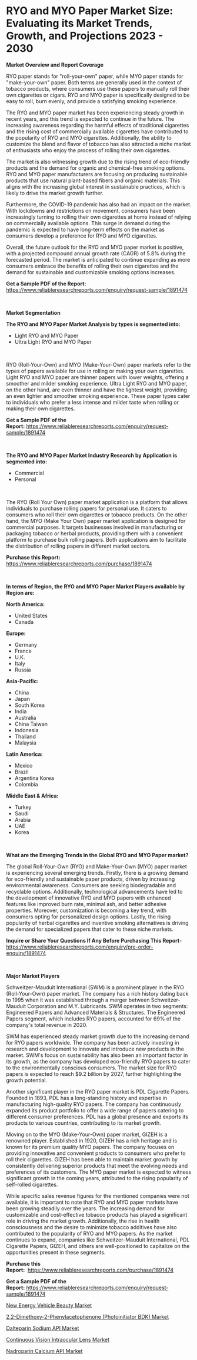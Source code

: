 <p><h1>RYO and MYO Paper Market Size: Evaluating its Market Trends, Growth, and Projections 2023 - 2030</h1></p><p><strong>Market Overview and Report Coverage</strong></p>
<p><p>RYO paper stands for "roll-your-own" paper, while MYO paper stands for "make-your-own" paper. Both terms are generally used in the context of tobacco products, where consumers use these papers to manually roll their own cigarettes or cigars. RYO and MYO paper is specifically designed to be easy to roll, burn evenly, and provide a satisfying smoking experience.</p><p>The RYO and MYO paper market has been experiencing steady growth in recent years, and this trend is expected to continue in the future. The increasing awareness regarding the harmful effects of traditional cigarettes and the rising cost of commercially available cigarettes have contributed to the popularity of RYO and MYO cigarettes. Additionally, the ability to customize the blend and flavor of tobacco has also attracted a niche market of enthusiasts who enjoy the process of rolling their own cigarettes.</p><p>The market is also witnessing growth due to the rising trend of eco-friendly products and the demand for organic and chemical-free smoking options. RYO and MYO paper manufacturers are focusing on producing sustainable products that use natural plant-based fibers and organic materials. This aligns with the increasing global interest in sustainable practices, which is likely to drive the market growth further.</p><p>Furthermore, the COVID-19 pandemic has also had an impact on the market. With lockdowns and restrictions on movement, consumers have been increasingly turning to rolling their own cigarettes at home instead of relying on commercially available options. This surge in demand during the pandemic is expected to have long-term effects on the market as consumers develop a preference for RYO and MYO cigarettes.</p><p>Overall, the future outlook for the RYO and MYO paper market is positive, with a projected compound annual growth rate (CAGR) of 5.8% during the forecasted period. The market is anticipated to continue expanding as more consumers embrace the benefits of rolling their own cigarettes and the demand for sustainable and customizable smoking options increases.</p></p>
<p><strong>Get a Sample PDF of the Report:</strong> <a href="https://www.reliableresearchreports.com/enquiry/request-sample/1891474">https://www.reliableresearchreports.com/enquiry/request-sample/1891474</a></p>
<p>&nbsp;</p>
<p><strong>Market Segmentation</strong></p>
<p><strong>The RYO and MYO Paper Market Analysis by types is segmented into:</strong></p>
<p><ul><li>Light RYO and MYO Paper</li><li>Ultra Light RYO and MYO Paper</li></ul></p>
<p>&nbsp;</p>
<p><p>RYO (Roll-Your-Own) and MYO (Make-Your-Own) paper markets refer to the types of papers available for use in rolling or making your own cigarettes. Light RYO and MYO paper are thinner papers with lower weights, offering a smoother and milder smoking experience. Ultra Light RYO and MYO paper, on the other hand, are even thinner and have the lightest weight, providing an even lighter and smoother smoking experience. These paper types cater to individuals who prefer a less intense and milder taste when rolling or making their own cigarettes.</p></p>
<p><strong>Get a Sample PDF of the Report:</strong>&nbsp;<a href="https://www.reliableresearchreports.com/enquiry/request-sample/1891474">https://www.reliableresearchreports.com/enquiry/request-sample/1891474</a></p>
<p>&nbsp;</p>
<p><strong>The RYO and MYO Paper Market Industry Research by Application is segmented into:</strong></p>
<p><ul><li>Commercial</li><li>Personal</li></ul></p>
<p>&nbsp;</p>
<p><p>The RYO (Roll Your Own) paper market application is a platform that allows individuals to purchase rolling papers for personal use. It caters to consumers who roll their own cigarettes or tobacco products. On the other hand, the MYO (Make Your Own) paper market application is designed for commercial purposes. It targets businesses involved in manufacturing or packaging tobacco or herbal products, providing them with a convenient platform to purchase bulk rolling papers. Both applications aim to facilitate the distribution of rolling papers in different market sectors.</p></p>
<p><strong>Purchase this Report:</strong>&nbsp; <a href="https://www.reliableresearchreports.com/purchase/1891474">https://www.reliableresearchreports.com/purchase/1891474</a></p>
<p>&nbsp;</p>
<p><strong>In terms of Region, the RYO and MYO Paper Market Players available by Region are:</strong></p>
<p>
    <p> <strong> North America: </strong>
        <ul>
            <li>United States</li>
            <li>Canada</li>
        </ul>
        </p> 
    <p> <strong> Europe: </strong>
        <ul>
            <li>Germany</li>
            <li>France</li>
            <li>U.K.</li>
            <li>Italy</li>
            <li>Russia</li>
        </ul>
        </p> 
    <p> <strong> Asia-Pacific: </strong>
        <ul>
            <li>China</li>
            <li>Japan</li>
            <li>South Korea</li>
            <li>India</li>
            <li>Australia</li>
            <li>China Taiwan</li>
            <li>Indonesia</li>
            <li>Thailand</li>
            <li>Malaysia</li>
        </ul>
        </p> 
    <p> <strong> Latin America: </strong>
        <ul>
            <li>Mexico</li>
            <li>Brazil</li>
            <li>Argentina Korea</li>
            <li>Colombia</li>
        </ul>
        </p> 
    <p> <strong> Middle East & Africa: </strong>
        <ul>
            <li>Turkey</li>
            <li>Saudi</li>
            <li>Arabia</li>
            <li>UAE</li>
            <li>Korea</li>
        </ul>
    </p>
    </p>
<p>&nbsp;</p>
<p><strong>What are the Emerging Trends in the Global RYO and MYO Paper market?</strong></p>
<p><p>The global Roll-Your-Own (RYO) and Make-Your-Own (MYO) paper market is experiencing several emerging trends. Firstly, there is a growing demand for eco-friendly and sustainable paper products, driven by increasing environmental awareness. Consumers are seeking biodegradable and recyclable options. Additionally, technological advancements have led to the development of innovative RYO and MYO papers with enhanced features like improved burn rate, minimal ash, and better adhesive properties. Moreover, customization is becoming a key trend, with consumers opting for personalized design options. Lastly, the rising popularity of herbal cigarettes and inventive smoking alternatives is driving the demand for specialized papers that cater to these niche markets.</p></p>
<p><strong>Inquire or Share Your Questions If Any Before Purchasing This Report</strong>- <a href="https://www.reliableresearchreports.com/enquiry/pre-order-enquiry/1891474">https://www.reliableresearchreports.com/enquiry/pre-order-enquiry/1891474</a></p>
<p>&nbsp;</p>
<p><strong>Major Market Players</strong></p>
<p><p>Schweitzer-Mauduit International (SWM) is a prominent player in the RYO (Roll-Your-Own) paper market. The company has a rich history dating back to 1995 when it was established through a merger between Schweitzer-Mauduit Corporation and M.Y. Lubricants. SWM operates in two segments: Engineered Papers and Advanced Materials & Structures. The Engineered Papers segment, which includes RYO papers, accounted for 69% of the company's total revenue in 2020.</p><p>SWM has experienced steady market growth due to the increasing demand for RYO papers worldwide. The company has been actively investing in research and development to innovate and introduce new products in the market. SWM's focus on sustainability has also been an important factor in its growth, as the company has developed eco-friendly RYO papers to cater to the environmentally conscious consumers. The market size for RYO papers is expected to reach $9.2 billion by 2027, further highlighting the growth potential.</p><p>Another significant player in the RYO paper market is PDL Cigarette Papers. Founded in 1893, PDL has a long-standing history and expertise in manufacturing high-quality RYO papers. The company has continuously expanded its product portfolio to offer a wide range of papers catering to different consumer preferences. PDL has a global presence and exports its products to various countries, contributing to its market growth.</p><p>Moving on to the MYO (Make-Your-Own) paper market, GIZEH is a renowned player. Established in 1920, GIZEH has a rich heritage and is known for its premium quality MYO papers. The company focuses on providing innovative and convenient products to consumers who prefer to roll their cigarettes. GIZEH has been able to maintain market growth by consistently delivering superior products that meet the evolving needs and preferences of its customers. The MYO paper market is expected to witness significant growth in the coming years, attributed to the rising popularity of self-rolled cigarettes.</p><p>While specific sales revenue figures for the mentioned companies were not available, it is important to note that RYO and MYO paper markets have been growing steadily over the years. The increasing demand for customizable and cost-effective tobacco products has played a significant role in driving the market growth. Additionally, the rise in health consciousness and the desire to minimize tobacco additives have also contributed to the popularity of RYO and MYO papers. As the market continues to expand, companies like Schweitzer-Mauduit International, PDL Cigarette Papers, GIZEH, and others are well-positioned to capitalize on the opportunities present in these segments.</p></p>
<p><strong>Purchase this Report:</strong>&nbsp;&nbsp;<a href="https://www.reliableresearchreports.com/purchase/1891474">https://www.reliableresearchreports.com/purchase/1891474</a></p>
<p></p>
<p><strong>Get a Sample PDF of the Report:</strong>&nbsp;<a href="https://www.reliableresearchreports.com/enquiry/request-sample/1891474">https://www.reliableresearchreports.com/enquiry/request-sample/1891474</a></p>
<p><p><a href="https://medium.com/@sigridrobel/new-energy-vehicle-beauty-market-insights-into-market-cagr-market-trends-and-growth-strategies-d09d2f70f843">New Energy Vehicle Beauty Market</a></p><p><a href="https://github.com/grishafomin4852/Market-Research-Report-List-1/blob/main/22-dimethoxy-2-phenylacetophenone-photoinitiator-bdk-market.md">2,2-Dimethoxy-2-Phenylacetophenone (Photoinitiator BDK) Market</a></p><p><a href="https://www.linkedin.com/pulse/decoding-dalteparin-sodium-api-market-deep-dive-latest-r3dlf/">Dalteparin Sodium API Market</a></p><p><a href="https://github.com/ruslanpoljakovrd177/Market-Research-Report-List-1/blob/main/continuous-vision-intraocular-lens-market.md">Continuous Vision Intraocular Lens Market</a></p><p><a href="https://www.linkedin.com/pulse/decoding-nadroparin-calcium-api-market-deep-dive-latest-d9szf/">Nadroparin Calcium API Market</a></p></p>